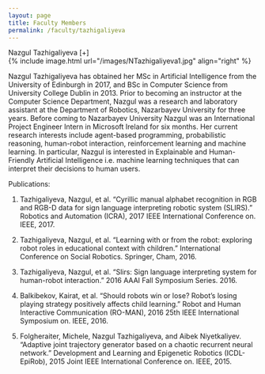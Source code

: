 ```yaml
---
layout: page
title: Faculty Members
permalink: /faculty/tazhigaliyeva
---
```


<div class="container" markdown="1">
<div class="header" markdown="1">Nazgul Tazhigaliyeva [+]
</div>
<div class="content" markdown="1" style="min-height: 200px;">
{% include image.html url="/images/NTazhigaliyeva1.jpg" align="right" %}

Nazgul Tazhigaliyeva has obtained her MSc in Artificial Intelligence from the University of Edinburgh in 2017, and BSc in Computer Science from University College Dublin in 2013. Prior to becoming an instructor at the Computer Science Department, Nazgul was a research and laboratory assistant at the Department of Robotics, Nazarbayev University for three years. Before coming to Nazarbayev University Nazgul was an  International Project Engineer Intern in Microsoft Ireland for six months. Her current research interests include agent-based programming, probabilistic reasoning, human-robot interaction, reinforcement learning and machine learning. In particular, Nazgul is interested in Explainable and Human-Friendly Artificial Intelligence i.e. machine learning techniques that can interpret their decisions to human users.

Publications:

1. Tazhigaliyeva, Nazgul, et al. “Cyrillic manual alphabet recognition in RGB and RGB-D data for sign
language interpreting robotic system (SLIRS).” Robotics and Automation (ICRA), 2017 IEEE
International Conference on. IEEE, 2017.
 
2. Tazhigaliyeva, Nazgul, et al. “Learning with or from the robot: exploring robot roles in educational
context with children.” International Conference on Social Robotics. Springer, Cham, 2016.
 
3. Tazhigaliyeva, Nazgul, et al. “Slirs: Sign language interpreting system for human-robot interaction.”
2016 AAAI Fall Symposium Series. 2016.
 
4. Balkibekov, Kairat, et al. “Should robots win or lose? Robot’s losing playing strategy positively affects
child learning.” Robot and Human Interactive Communication (RO-MAN), 2016 25th IEEE
International Symposium on. IEEE, 2016.
 
5. Folgheraiter, Michele, Nazgul Tazhigaliyeva, and Aibek Niyetkaliyev. “Adaptive joint trajectory
generator based on a chaotic recurrent neural network.” Development and Learning and Epigenetic
Robotics (ICDL-EpiRob), 2015 Joint IEEE International Conference on. IEEE, 2015.

</div>
</div>
